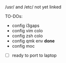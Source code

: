 /usr/ and /etc/ not yet linked

TO-DOs:
- config i3gaps
- config vim colo
- config zsh colo
- config qmk env **done**
- config moc

- [ ] ready to port to laptop
